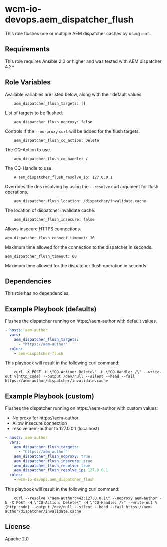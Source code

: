 # wcm-io-devops.aem_dispatcher_flush

This role flushes one or multiple AEM dispatcher caches by using `curl`.

## Requirements

This role requires Ansible 2.0 or higher and was tested with AEM dispatcher 4.2+

## Role Variables

Available variables are listed below, along with their default values:

        aem_dispatcher_flush_targets: []

List of targets to be flushed.

        aem_dispatcher_flush_noproxy: false

Controls if the `--no-proxy` `curl` will be added for the flush targets.

        aem_dispatcher_flush_cq_action: Delete

The CQ-Action to use.

        aem_dispatcher_flush_cq_handle: /

The CQ-Handle to use.

        # aem_dispatcher_flush_resolve_ip: 127.0.0.1

Overrides the dns resolving by using the `--resolve` curl argument for flush operations.

        aem_dispatcher_flush_location: /dispatcher/invalidate.cache

The location of dispatcher invalidate cache.

        aem_dispatcher_flush_insecure: false

Allows insecure HTTPS connections.

    aem_dispatcher_flush_connect_timeout: 10

Maximum time allowed for the connection to the dispatcher in seconds.

    aem_dispatcher_flush_timeout: 60

Maximum time allowed for the dispatcher flush operation in seconds.

## Dependencies

This role has no dependencies.

## Example Playbook (defaults)

Flushes the dispatcher running on https://aem-author with default values.

```yaml
- hosts: aem-author
  vars:
    aem_dispatcher_flush_targets:
      - "https://aem-author"
  roles:
    - aem-dispatcher-flush 
```

This playbook will result in the following curl command:

        curl -X POST -H \"CQ-Action: Delete\" -H \"CQ-Handle: /\" --write-out %{http_code} --output /dev/null --silent --head --fail https://aem-author/dispatcher/invalidate.cache

## Example Playbook (custom)

Flushes the dispatcher running on https://aem-author with custom values:
* No proxy for https://aem-author
* Allow insecure connection
* resolve aem-author to 127.0.0.1 (localhost)

```yaml
- hosts: aem-author
  vars:
    aem_dispatcher_flush_targets:
      - "https://aem-author"
    aem_dispatcher_flush_noproxy: true
    aem_dispatcher_flush_insecure: true
    aem_dispatcher_flush_resolve: true
    aem_dispatcher_flush_resolve_ip: 127.0.0.1
  roles:
    - wcm-io-devops.aem_dispatcher_flush
```

This playbook will result in the following curl command:

        curl --resolve \"aem-author:443:127.0.0.1\" --noproxy aem-author -k -X POST -H \"CQ-Action: Delete\" -H \"CQ-Handle: /\" --write-out %{http_code} --output /dev/null --silent --head --fail https://aem-author/dispatcher/invalidate.cache

## License

Apache 2.0
